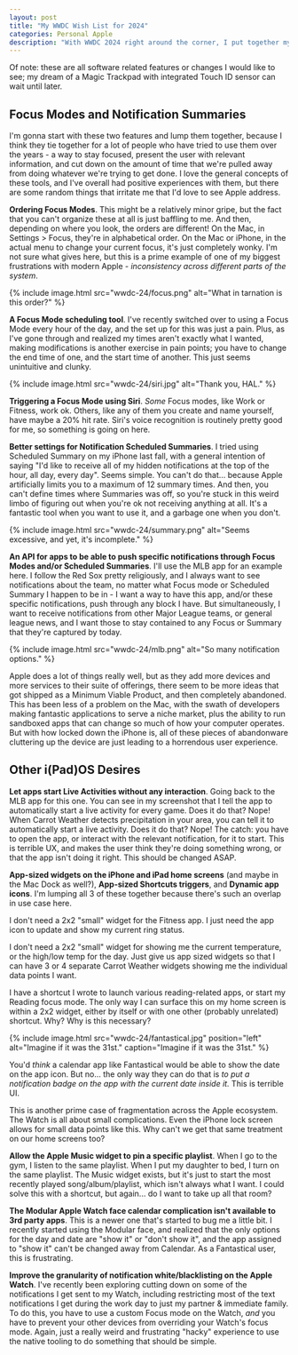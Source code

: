 ```yaml
---
layout: post
title: "My WWDC Wish List for 2024"
categories: Personal Apple
description: "With WWDC 2024 right around the corner, I put together my personal short list of things I'd like to see."
---
```


Of note: these are all software related features or changes I would like to see; my dream of a Magic Trackpad with integrated Touch ID sensor can wait until later.

## Focus Modes and Notification Summaries

I'm gonna start with these two features and lump them together, because I think they tie together for a lot of people who have tried to use them over the years - a way to stay focused, present the user with relevant information, and cut down on the amount of time that we're pulled away from doing whatever we're trying to get done. I love the general concepts of these tools, and I've overall had positive experiences with them, but there are some random things that irritate me that I'd love to see Apple address.

**Ordering Focus Modes**. This might be a relatively minor gripe, but the fact that you can't organize these at all is just baffling to me. And then, depending on where you look, the orders are different! On the Mac, in Settings > Focus, they're in alphabetical order. On the Mac or iPhone, in the actual menu to change your current focus, it's just completely wonky. I'm not sure what gives here, but this is a prime example of one of my biggest frustrations with modern Apple - *inconsistency across different parts of the system*.

{% include image.html
  src="wwdc-24/focus.png"
  alt="What in tarnation is this order?"
%}

**A Focus Mode scheduling tool**. I've recently switched over to using a Focus Mode every hour of the day, and the set up for this was just a pain. Plus, as I've gone through and realized my times aren't exactly what I wanted, making modifications is another exercise in pain points; you have to change the end time of one, and the start time of another. This just seems unintuitive and clunky.

{% include image.html
  src="wwdc-24/siri.jpg"
  alt="Thank you, HAL."
%}

**Triggering a Focus Mode using Siri**. *Some* Focus modes, like Work or Fitness, work ok. Others, like any of them you create and name yourself, have maybe a 20% hit rate. Siri's voice recognition is routinely pretty good for me, so something is going on here.

**Better settings for Notification Scheduled Summaries**. I tried using Scheduled Summary on my iPhone last fall, with a general intention of saying "I'd like to receive all of my hidden notifications at the top of the hour, all day, every day". Seems simple. You can't do that... because Apple artificially limits you to a maximum of 12 summary times. And then, you can't define times where Summaries was off, so you're stuck in this weird limbo of figuring out when you're ok not receiving anything at all. It's a fantastic tool when you want to use it, and a garbage one when you don't.

{% include image.html
  src="wwdc-24/summary.png"
  alt="Seems excessive, and yet, it's incomplete."
%}

**An API for apps to be able to push specific notifications through Focus Modes and/or Scheduled Summaries**. I'll use the MLB app for an example here. I follow the Red Sox pretty religiously, and I always want to see notifications about the team, no matter what Focus mode or Scheduled Summary I happen to be in - I want a way to have this app, and/or these specific notifications, push through any block I have. But simultaneously, I want to receive notifications from other Major League teams, or general league news, and I want those to stay contained to any Focus or Summary that they're captured by today.

{% include image.html
  src="wwdc-24/mlb.png"
  alt="So many notification options."
%}

Apple does a lot of things really well, but as they add more devices and more services to their suite of offerings, there seem to be more ideas that got shipped as a Minimum Viable Product, and then completely abandoned. This has been less of a problem on the Mac, with the swath of developers making fantastic applications to serve a niche market, plus the ability to run sandboxed apps that can change so much of how your computer operates. But with how locked down the iPhone is, all of these pieces of abandonware cluttering up the device are just leading to a horrendous user experience.

## Other i(Pad)OS Desires

**Let apps start Live Activities without any interaction**. Going back to the MLB app for this one. You can see in my screenshot that I tell the app to automatically start a live activity for every game. Does it do that? Nope! When Carrot Weather detects precipitation in your area, you can tell it to automatically start a live activity. Does it do that? Nope! The catch: you have to open the app, or interact with the relevant notification, for it to start. This is terrible UX, and makes the user think they're doing something wrong, or that the app isn't doing it right. This should be changed ASAP.

**App-sized widgets on the iPhone and iPad home screens** (and maybe in the Mac Dock as well?), **App-sized Shortcuts triggers**, and **Dynamic app icons**. I'm lumping all 3 of these together because there's such an overlap in use case here.

I don't need a 2x2 "small" widget for the Fitness app. I just need the app icon to update and show my current ring status.

I don't need a 2x2 "small" widget for showing me the current temperature, or the high/low temp for the day. Just give us app sized widgets so that I can have 3 or 4 separate Carrot Weather widgets showing me the individual data points I want.

I have a shortcut I wrote to launch various reading-related apps, or start my Reading focus mode. The only way I can surface this on my home screen is within a 2x2 widget, either by itself or with one other (probably unrelated) shortcut. Why? Why is this necessary?

{% include image.html
  src="wwdc-24/fantastical.jpg"
  position="left"
  alt="Imagine if it was the 31st."
  caption="Imagine if it was the 31st."
%}

You'd *think* a calendar app like Fantastical would be able to show the date on the app icon. But no... the only way they can do that is *to put a notification badge on the app with the current date inside it.* This is terrible UI.

This is another prime case of fragmentation across the Apple ecosystem. The Watch is all about small complications. Even the iPhone lock screen allows for small data points like this. Why can't we get that same treatment on our home screens too?

**Allow the Apple Music widget to pin a specific playlist**. When I go to the gym, I listen to the same playlist. When I put my daughter to bed, I turn on the same playlist. The Music widget exists, but it's just to start the most recently played song/album/playlist, which isn't always what I want. I could solve this with a shortcut, but again... do I want to take up all that room?

**The Modular Apple Watch face calendar complication isn't available to 3rd party apps**. This is a newer one that's started to bug me a little bit. I recently started using the Modular face, and realized that the only options for the day and date are "show it" or "don't show it", and the app assigned to "show it" can't be changed away from Calendar. As a Fantastical user, this is frustrating.

**Improve the granularity of notification white/blacklisting on the Apple Watch**. I've recently been exploring cutting down on some of the notifications I get sent to my Watch, including restricting most of the text notifications I get during the work day to just my partner & immediate family. To do this, you have to use a custom Focus mode on the Watch, *and* you have to prevent your other devices from overriding your Watch's focus mode. Again, just a really weird and frustrating "hacky" experience to use the native tooling to do something that should be simple.


